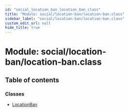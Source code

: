 ```yaml
---
id: "social_location_ban_location_ban_class"
title: "Module: social/location-ban/location-ban.class"
sidebar_label: "social/location-ban/location-ban.class"
custom_edit_url: null
hide_title: true
---
```


# Module: social/location-ban/location-ban.class

## Table of contents

### Classes

- [LocationBan](../classes/social_location_ban_location_ban_class.locationban.md)
